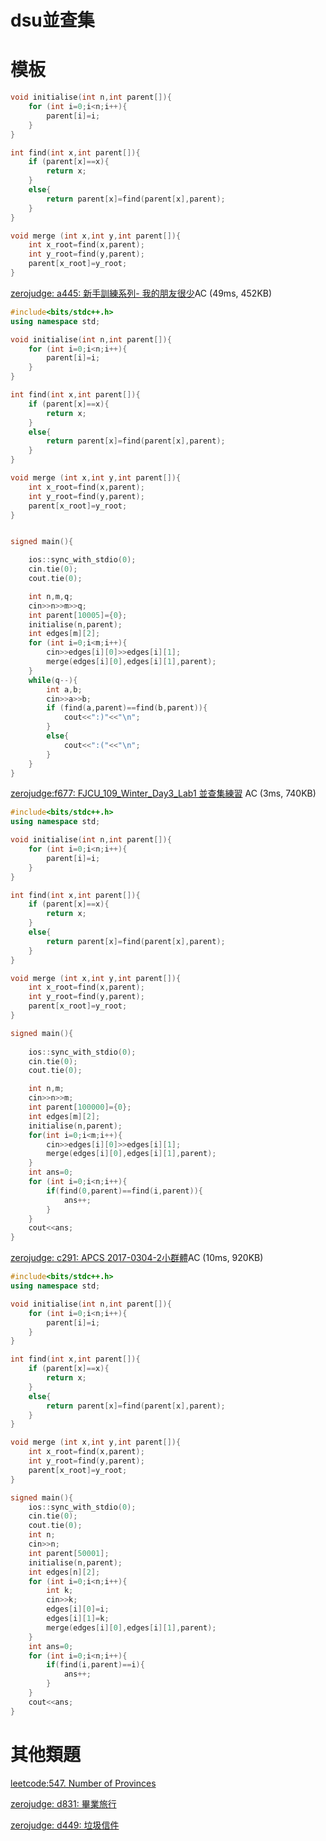 dsu並查集
==

模板
==
```cpp
void initialise(int n,int parent[]){
    for (int i=0;i<n;i++){
        parent[i]=i;
    }
}

int find(int x,int parent[]){
    if (parent[x]==x){
        return x;
    }
    else{
        return parent[x]=find(parent[x],parent);
    }
}

void merge (int x,int y,int parent[]){
    int x_root=find(x,parent);
    int y_root=find(y,parent);
    parent[x_root]=y_root;   
}
```
[zerojudge: a445: 新手訓練系列- 我的朋友很少](https://zerojudge.tw/ShowProblem?problemid=a445)AC (49ms, 452KB)
```cpp
#include<bits/stdc++.h>
using namespace std;

void initialise(int n,int parent[]){
    for (int i=0;i<n;i++){
        parent[i]=i;
    }
}

int find(int x,int parent[]){
    if (parent[x]==x){
        return x;
    }
    else{
        return parent[x]=find(parent[x],parent);
    }
}

void merge (int x,int y,int parent[]){
    int x_root=find(x,parent);
    int y_root=find(y,parent);
    parent[x_root]=y_root;   
}


signed main(){

    ios::sync_with_stdio(0);
    cin.tie(0);
    cout.tie(0);

    int n,m,q;                
    cin>>n>>m>>q;
    int parent[10005]={0};
    initialise(n,parent);
    int edges[m][2];
    for (int i=0;i<m;i++){
        cin>>edges[i][0]>>edges[i][1];
        merge(edges[i][0],edges[i][1],parent);
    }
    while(q--){
        int a,b;
        cin>>a>>b;
        if (find(a,parent)==find(b,parent)){
            cout<<":)"<<"\n";
        }
        else{
            cout<<":("<<"\n";
        }
    }
}
```


[zerojudge:f677: FJCU_109_Winter_Day3_Lab1 並查集練習](https://zerojudge.tw/ShowProblem?problemid=f677)	AC (3ms, 740KB)

```cpp
#include<bits/stdc++.h>
using namespace std;

void initialise(int n,int parent[]){
    for (int i=0;i<n;i++){
        parent[i]=i;
    }
}

int find(int x,int parent[]){
    if (parent[x]==x){
        return x;
    }
    else{
        return parent[x]=find(parent[x],parent);
    }
}

void merge (int x,int y,int parent[]){
    int x_root=find(x,parent);
    int y_root=find(y,parent);
    parent[x_root]=y_root;   
}

signed main(){
    
    ios::sync_with_stdio(0);
    cin.tie(0);
    cout.tie(0);

    int n,m;
    cin>>n>>m;
    int parent[100000]={0};
    int edges[m][2];
    initialise(n,parent);
    for(int i=0;i<m;i++){
        cin>>edges[i][0]>>edges[i][1];
        merge(edges[i][0],edges[i][1],parent);
    }
    int ans=0;
    for (int i=0;i<n;i++){
        if(find(0,parent)==find(i,parent)){
            ans++;
        }
    }
    cout<<ans;
}
```

[zerojudge: c291: APCS 2017-0304-2小群體](https://zerojudge.tw/ShowProblem?problemid=c291)AC (10ms, 920KB)

```cpp
#include<bits/stdc++.h>
using namespace std;

void initialise(int n,int parent[]){
    for (int i=0;i<n;i++){
        parent[i]=i;
    }
}

int find(int x,int parent[]){
    if (parent[x]==x){
        return x;
    }
    else{
        return parent[x]=find(parent[x],parent);
    }
}

void merge (int x,int y,int parent[]){
    int x_root=find(x,parent);
    int y_root=find(y,parent);
    parent[x_root]=y_root;   
}

signed main(){
    ios::sync_with_stdio(0);
    cin.tie(0);
    cout.tie(0);
    int n;
    cin>>n;
    int parent[50001];
    initialise(n,parent);
    int edges[n][2];
    for (int i=0;i<n;i++){
        int k;
        cin>>k;
        edges[i][0]=i;
        edges[i][1]=k;
        merge(edges[i][0],edges[i][1],parent);
    }
    int ans=0;
    for (int i=0;i<n;i++){
        if(find(i,parent)==i){
            ans++;
        }
    }
    cout<<ans;
}
```
 

其他類題
===
[leetcode:547. Number of Provinces](https://leetcode.com/problems/number-of-provinces/)

[zerojudge: d831: 畢業旅行](https://zerojudge.tw/ShowProblem?problemid=d831)

[zerojudge: d449: 垃圾信件](https://zerojudge.tw/ShowProblem?problemid=d449)
